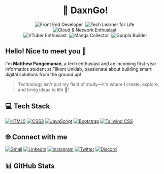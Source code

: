 <h1 align="center">🍞 DaxnGo!</h1>

<p align="center">
  <img src="https://img.shields.io/badge/Front_End_Developer-5a656b?style=for-the-badge" alt="Front End Developer"/>&nbsp;
  <img src="https://img.shields.io/badge/Tech_Learner_for_Life-ff7c43?style=for-the-badge" alt="Tech Learner for Life"/>&nbsp;
  <img src="https://img.shields.io/badge/Cloud_&_Network-2b6777?style=for-the-badge" alt="Cloud & Network Enthusiast"/>&nbsp;
  <br>
  <img src="https://img.shields.io/badge/VTuber_Enthusiast-8A2BE2?style=for-the-badge" alt="VTuber Enthusiast"/>&nbsp;
  <img src="https://img.shields.io/badge/Manga_Collector-4F4F4F?style=for-the-badge" alt="Manga Collector"/>&nbsp;
  <img src="https://img.shields.io/badge/Gunpla_Builder-0047AB?style=for-the-badge" alt="Gunpla Builder"/>
</p>

<h2 align="left">Hello! Nice to meet you 👋</h2>

I'm **Matthew Pangemanan**, a tech enthusiast and an incoming first-year Informatics student at Filkom Unklab, passionate about building smart digital solutions from the ground up!

> Technology isn't just my field of study—it's where I create, explore, and bring ideas to life 🚀!


## 💻 Tech Stack

[![HTML5](https://img.shields.io/badge/HTML5-E34F26?style=flat-square&logo=html5&logoColor=white)](#)
[![CSS3](https://img.shields.io/badge/CSS3-1572B6?style=flat-square&logo=css3&logoColor=white)](#)
[![JavaScript](https://img.shields.io/badge/JavaScript-F7DF1E?style=flat-square&logo=javascript&logoColor=black)](#)
[![Bootstrap](https://img.shields.io/badge/Bootstrap-7952B3?style=flat-square&logo=bootstrap&logoColor=white)](#)
[![Tailwind CSS](https://img.shields.io/badge/Tailwind_CSS-38B2AC?style=flat-square&logo=tailwind-css&logoColor=white)](#)



## 🌐 Connect with me

[![Gmail](https://img.shields.io/badge/Gmail-D14836?style=flat-square&logo=gmail&logoColor=white)](mailto:matthewpangemanan15@gmail.com)
[![LinkedIn](https://img.shields.io/badge/LinkedIn-0A66C2?style=flat-square&logo=linkedin&logoColor=white)](https://www.linkedin.com/in/matthew-pangemanan/)
[![Instagram](https://img.shields.io/badge/Instagram-E4405F?style=flat-square&logo=instagram&logoColor=white)](https://www.instagram.com/mattcodes/)
[![Twitter](https://img.shields.io/badge/Twitter-1DA1F2?style=flat-square&logo=twitter&logoColor=white)](https://twitter.com/hellopassingby)
[![Discord](https://img.shields.io/badge/Discord-5865F2?style=flat-square&logo=discord&logoColor=white)](https://discord.gg/your-invite-code)


## 📊 GitHub Stats
